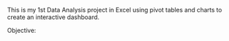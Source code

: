 This is my 1st Data Analysis project in Excel using pivot tables and charts to create an interactive dashboard.

Objective:

